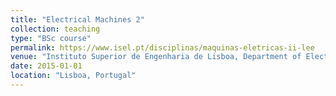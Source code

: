 ```yaml
---
title: "Electrical Machines 2"
collection: teaching
type: "BSc course"
permalink: https://www.isel.pt/disciplinas/maquinas-eletricas-ii-lee
venue: "Instituto Superior de Engenharia de Lisboa, Department of Electrical Engineering"
date: 2015-01-01
location: "Lisboa, Portugal"
---
```




